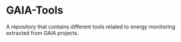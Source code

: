 # GAIA-Tools
A repository that contains different tools related to energy monitoring extracted from GAIA projects.
